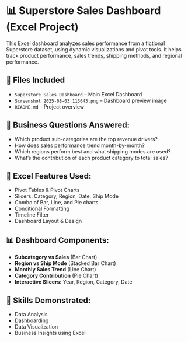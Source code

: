 # 📊 Superstore Sales Dashboard (Excel Project)

This Excel dashboard analyzes sales performance from a fictional Superstore dataset, using dynamic visualizations and pivot tools. It helps track product performance, sales trends, shipping methods, and regional performance.

## 📁 Files Included
- `Superstore Sales Dashboard` – Main Excel Dashboard
- `Screenshot 2025-08-03 113643.png` – Dashboard preview image
- `README.md` – Project overview

## 💼 Business Questions Answered:
- Which product sub-categories are the top revenue drivers?
- How does sales performance trend month-by-month?
- Which regions perform best and what shipping modes are used?
- What’s the contribution of each product category to total sales?

## 🔧 Excel Features Used:
- Pivot Tables & Pivot Charts
- Slicers: Category, Region, Date, Ship Mode
- Combo of Bar, Line, and Pie charts
- Conditional Formatting
- Timeline Filter
- Dashboard Layout & Design

## 📊 Dashboard Components:
- **Subcategory vs Sales** (Bar Chart)
- **Region vs Ship Mode** (Stacked Bar Chart)
- **Monthly Sales Trend** (Line Chart)
- **Category Contribution** (Pie Chart)
- **Interactive Slicers:** Year, Region, Category, Date

## 🧠 Skills Demonstrated:
- Data Analysis
- Dashboarding
- Data Visualization
- Business Insights using Excel
  
